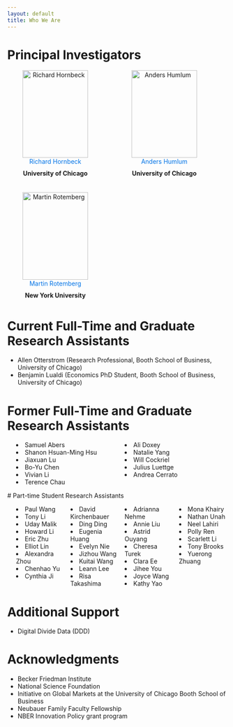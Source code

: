 ```yaml
---
layout: default
title: Who We Are
---
```


<style>
  /* Force all headers to be left aligned */
  h1, h2, h3, h4, h5, h6 {
    text-align: left !important;
  }

  /* Container for the PI cards */
  .pi-container {
    display: flex;
    flex-wrap: wrap;
    gap: 30px;
    justify-content: flex-start;
  }

  /* Each PI card */
  .pi-card {
    flex: 1 1 200px;
    max-width: 220px;
    text-align: center;
  }

  /* Portraits */
  .pi-card img {
    width: 150px;
    height: 200px;
    object-fit: cover;
    display: block;
    margin: 0 auto;
    border: none;
  }

  /* Names */
  .pi-card p {
    margin: 10px 0 5px 0;
    font-weight: bold;
    text-align: center;
  }

  /* Links */
  .pi-card a {
    display: inline-block;
    text-align: center;
    text-decoration: none;
    color: #0073e6;
  }

  .pi-card a:hover {
    text-decoration: underline;
  }

  /* Multi-column lists */
  .multi-col {
    columns: 2;          /* number of columns */
    -webkit-columns: 2;  /* Chrome/Safari */
    -moz-columns: 2;     /* Firefox */
  }
  .multi-col {
    columns: 2;          
    -webkit-columns: 2;  
    -moz-columns: 2;     
  }

  /* More columns for RA section */
  .multi-col-4 {
    columns: 4;          
    -webkit-columns: 4;  
    -moz-columns: 4;     
    list-style-position: inside; /* keep bullets aligned */
    padding-left: 20px;  /* spacing for bullets */
  }

  .multi-col-2 {
    columns: 2;          
    -webkit-columns: 2;  
    -moz-columns: 2;     
    list-style-position: inside; /* keep bullets aligned */
    padding-left: 20px;  /* spacing for bullets */
  }
</style>



# Principal Investigators
<div class="pi-container">
  <div class="pi-card">
    <img src="/CMF_data/assets/images/richard_hornbeck_portrait.jpg" alt="Richard Hornbeck">
    <a href="https://voices.uchicago.edu/richardhornbeck/" target="_blank">Richard Hornbeck</a>
    <p>University of Chicago</p>
  </div>

  <div class="pi-card">
    <img src="/CMF_data/assets/images/anders_humlum_portrait.webp" alt="Anders Humlum">
    <a href="https://www.andershumlum.com/" target="_blank">Anders Humlum</a>
    <p>University of Chicago</p>
  </div>

  <div class="pi-card">
    <img src="/CMF_data/assets/images/martin_rotemberg_portrait.jpeg" alt="Martin Rotemberg">
    <a href="https://sites.google.com/view/mrotemberg/" target="_blank">Martin Rotemberg</a>
    <p>New York University</p>
  </div>
</div>

# Current Full-Time and Graduate Research Assistants
- Allen Otterstrom (Research Professional, Booth School of Business, University of Chicago)
- Benjamin Lualdi (Economics PhD Student, Booth School of Business, University of Chicago)

# Former Full-Time and Graduate Research Assistants
<ul class="multi-col-2">
<li>Samuel Abers</li>
<li>Shanon Hsuan-Ming Hsu</li>
<li>Jiaxuan Lu</li>
<li>Bo-Yu Chen</li> 
<li>Vivian Li</li>  
<li>Terence Chau</li>  
<li>Ali Doxey</li>  
<li>Natalie Yang</li>  
<li>Will Cockriel</li>  
<li>Julius Luettge</li>  
<li>Andrea Cerrato</li>  
</ul>
# Part-time Student Research Assistants
<ul class="multi-col-4">
  <li>Paul Wang</li>
  <li>Tony Li</li>
  <li>Uday Malik</li>
  <li>Howard Li</li>
  <li>Eric Zhu</li>
  <li>Elliot Lin</li>
  <li>Alexandra Zhou</li>
  <li>Chenhao Yu</li>
  <li>Cynthia Ji</li>
  <li>David Kirchenbauer</li>
  <li>Ding Ding</li>
  <li>Eugenia Huang</li>
  <li>Evelyn Nie</li>
  <li>Jizhou Wang</li>
  <li>Kuitai Wang</li>
  <li>Leann Lee</li>
  <li>Risa Takashima</li>
  <li>Adrianna Nehme</li>
  <li>Annie Liu</li>
  <li>Astrid Ouyang</li>
  <li>Cheresa Turek</li>
  <li>Clara Ee</li>
  <li>Jihee You</li>
  <li>Joyce Wang</li>
  <li>Kathy Yao</li>
  <li>Mona Khairy</li>
  <li>Nathan Unah</li>
  <li>Neel Lahiri</li>
  <li>Polly Ren</li>
  <li>Scarlett Li</li>
  <li>Tony Brooks</li>
  <li>Yuerong Zhuang</li>
</ul>

# Additional Support
- Digital Divide Data (DDD)

# Acknowledgments
- Becker Friedman Institute
- National Science Foundation
- Initiative on Global Markets at the University of Chicago Booth School of Business
- Neubauer Family Faculty Fellowship
- NBER Innovation Policy grant program

